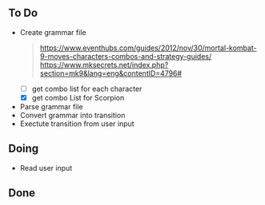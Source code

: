 ## To Do

- Create grammar file
    > https://www.eventhubs.com/guides/2012/nov/30/mortal-kombat-9-moves-characters-combos-and-strategy-guides/  https://www.mksecrets.net/index.php?section=mk9&lang=eng&contentID=4796#
    * [ ] get combo list for each character
    * [x] get combo List for Scorpion
- Parse grammar file
- Convert grammar into transition
- Exectute transition from user input

## Doing

- Read user input

## Done

